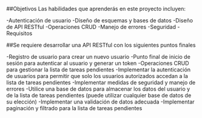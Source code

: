 ##Objetivos
Las habilidades que aprenderás en este proyecto incluyen:

-Autenticación de usuario
-Diseño de esquemas y bases de datos
-Diseño de API RESTful
-Operaciones CRUD
-Manejo de errores
-Seguridad
-Requisitos


##Se requiere desarrollar una API RESTful con los siguientes puntos finales

-Registro de usuario para crear un nuevo usuario
-Punto final de inicio de sesión para autenticar al usuario y generar un token
-Operaciones CRUD para gestionar la lista de tareas pendientes
-Implementar la autenticación de usuarios para permitir que solo los usuarios autorizados accedan a la lista de tareas pendientes
-Implementar medidas de seguridad y manejo de errores
-Utilice una base de datos para almacenar los datos del usuario y de la lista de tareas pendientes (puede utilizar cualquier base de datos de su elección)
-Implementar una validación de datos adecuada
-Implementar paginación y filtrado para la lista de tareas pendientes
